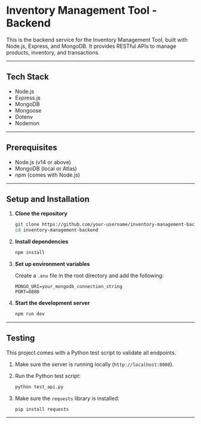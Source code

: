 # Inventory Management Tool - Backend

This is the backend service for the Inventory Management Tool, built with Node.js, Express, and MongoDB. It provides RESTful APIs to manage products, inventory, and transactions.

---

## Tech Stack

- Node.js  
- Express.js  
- MongoDB  
- Mongoose  
- Dotenv  
- Nodemon  

---

## Prerequisites

- Node.js (v14 or above)
- MongoDB (local or Atlas)
- npm (comes with Node.js)

---

## Setup and Installation

1. **Clone the repository**
   ```bash
   git clone https://github.com/your-username/inventory-management-backend.git
   cd inventory-management-backend
   ```

2. **Install dependencies**
   ```bash
   npm install
   ```

3. **Set up environment variables**

   Create a `.env` file in the root directory and add the following:
   ```env
   MONGO_URI=your_mongodb_connection_string
   PORT=8080
   ```

4. **Start the development server**
   ```bash
   npm run dev
   ```

---

## Testing

This project comes with a Python test script to validate all endpoints.

1. Make sure the server is running locally (`http://localhost:8080`).
2. Run the Python test script:
   ```bash
   python test_api.py
   ```

3. Make sure the `requests` library is installed:
   ```bash
   pip install requests
   ```


---
